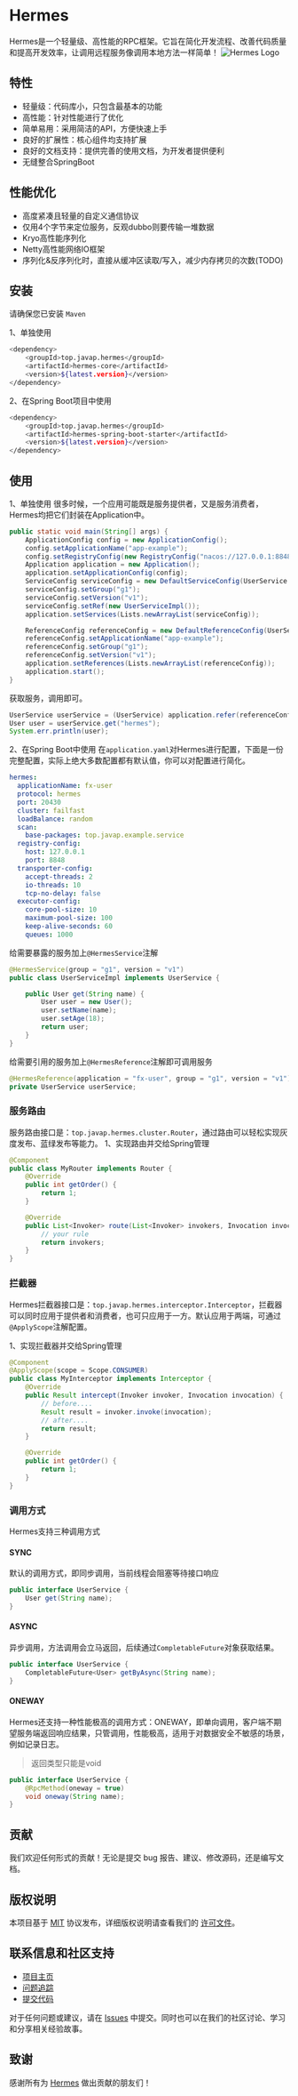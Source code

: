 # Hermes
Hermes是一个轻量级、高性能的RPC框架。它旨在简化开发流程、改善代码质量和提高开发效率，让调用远程服务像调用本地方法一样简单！
![Hermes Logo](https://s2.xptou.com/2023/06/02/6479dc23717bd.jpg)

## 特性
- 轻量级：代码库小，只包含最基本的功能
- 高性能：针对性能进行了优化
- 简单易用：采用简洁的API，方便快速上手
- 良好的扩展性：核心组件均支持扩展
- 良好的文档支持：提供完善的使用文档，为开发者提供便利
- 无缝整合SpringBoot

## 性能优化
- 高度紧凑且轻量的自定义通信协议
- 仅用4个字节来定位服务，反观dubbo则要传输一堆数据
- Kryo高性能序列化
- Netty高性能网络IO框架
- 序列化&反序列化时，直接从缓冲区读取/写入，减少内存拷贝的次数(TODO)

## 安装
请确保您已安装 `Maven`

1、单独使用
```bash
<dependency>
    <groupId>top.javap.hermes</groupId>
    <artifactId>hermes-core</artifactId>
    <version>${latest.version}</version>
</dependency>
```
2、在Spring Boot项目中使用
```bash
<dependency>
    <groupId>top.javap.hermes</groupId>
    <artifactId>hermes-spring-boot-starter</artifactId>
    <version>${latest.version}</version>
</dependency>
```

## 使用
1、单独使用
很多时候，一个应用可能既是服务提供者，又是服务消费者，Hermes均把它们封装在Application中。
```java
public static void main(String[] args) {
    ApplicationConfig config = new ApplicationConfig();
    config.setApplicationName("app-example");
    config.setRegistryConfig(new RegistryConfig("nacos://127.0.0.1:8848"));
    Application application = new Application();
    application.setApplicationConfig(config);
    ServiceConfig serviceConfig = new DefaultServiceConfig(UserService.class);
    serviceConfig.setGroup("g1");
    serviceConfig.setVersion("v1");
    serviceConfig.setRef(new UserServiceImpl());
    application.setServices(Lists.newArrayList(serviceConfig));

    ReferenceConfig referenceConfig = new DefaultReferenceConfig(UserService.class);
    referenceConfig.setApplicationName("app-example");
    referenceConfig.setGroup("g1");
    referenceConfig.setVersion("v1");
    application.setReferences(Lists.newArrayList(referenceConfig));
    application.start();
}
```
获取服务，调用即可。
```java
UserService userService = (UserService) application.refer(referenceConfig);
User user = userService.get("hermes");
System.err.println(user);
```

2、在Spring Boot中使用
在`application.yaml`对Hermes进行配置，下面是一份完整配置，实际上绝大多数配置都有默认值，你可以对配置进行简化。
```yaml
hermes:
  applicationName: fx-user
  protocol: hermes
  port: 20430
  cluster: failfast
  loadBalance: random
  scan:
    base-packages: top.javap.example.service
  registry-config:
    host: 127.0.0.1
    port: 8848
  transporter-config:
    accept-threads: 2
    io-threads: 10
    tcp-no-delay: false
  executor-config:
    core-pool-size: 10
    maximum-pool-size: 100
    keep-alive-seconds: 60
    queues: 1000
```

给需要暴露的服务加上`@HermesService`注解
```java
@HermesService(group = "g1", version = "v1")
public class UserServiceImpl implements UserService {

    public User get(String name) {
        User user = new User();
        user.setName(name);
        user.setAge(18);
        return user;
    }
}
```

给需要引用的服务加上`@HermesReference`注解即可调用服务
```java
@HermesReference(application = "fx-user", group = "g1", version = "v1")
private UserService userService;
```

### 服务路由
服务路由接口是：`top.javap.hermes.cluster.Router`，通过路由可以轻松实现灰度发布、蓝绿发布等能力。
1、实现路由并交给Spring管理
```java
@Component
public class MyRouter implements Router {
    @Override
    public int getOrder() {
        return 1;
    }

    @Override
    public List<Invoker> route(List<Invoker> invokers, Invocation invocation) {
        // your rule
        return invokers;
    }
}
```

### 拦截器
Hermes拦截器接口是：`top.javap.hermes.interceptor.Interceptor`，拦截器可以同时应用于提供者和消费者，也可只应用于一方。默认应用于两端，可通过`@ApplyScope`注解配置。

1、实现拦截器并交给Spring管理
```java
@Component
@ApplyScope(scope = Scope.CONSUMER)
public class MyInterceptor implements Interceptor {
    @Override
    public Result intercept(Invoker invoker, Invocation invocation) {
        // before....
        Result result = invoker.invoke(invocation);
        // after....
        return result;
    }

    @Override
    public int getOrder() {
        return 1;
    }
}
```

### 调用方式
Hermes支持三种调用方式
#### SYNC
默认的调用方式，即同步调用，当前线程会阻塞等待接口响应
```java
public interface UserService {
    User get(String name);
}
```

#### ASYNC
异步调用，方法调用会立马返回，后续通过`CompletableFuture`对象获取结果。
```java
public interface UserService {
    CompletableFuture<User> getByAsync(String name);
}
```

#### ONEWAY
Hermes还支持一种性能极高的调用方式：ONEWAY，即单向调用，客户端不期望服务端返回响应结果，只管调用，性能极高，适用于对数据安全不敏感的场景，例如记录日志。
> 返回类型只能是void
```java
public interface UserService {
    @RpcMethod(oneway = true)
    void oneway(String name);
}
```

## 贡献
我们欢迎任何形式的贡献！无论是提交 bug 报告、建议、修改源码，还是编写文档。

## 版权说明

本项目基于 [MIT](LICENSE) 协议发布，详细版权说明请查看我们的 [许可文件](LICENSE)。

## 联系信息和社区支持

* [项目主页](https://github.com/panchanghe/hermes)
* [问题追踪](https://github.com/panchanghe/hermes/issues)
* [提交代码](https://github.com/panchanghe/hermes)

对于任何问题或建议，请在 [Issues](https://github.com/panchanghe/hermes/issues) 中提交。同时也可以在我们的社区讨论、学习和分享相关经验故事。

## 致谢
感谢所有为 [Hermes](https://github.com/panchanghe/hermes) 做出贡献的朋友们！